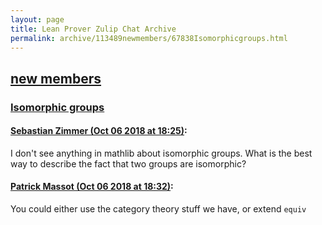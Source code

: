 ```yaml
---
layout: page
title: Lean Prover Zulip Chat Archive 
permalink: archive/113489newmembers/67838Isomorphicgroups.html
---
```


## [new members](index.html)
### [Isomorphic groups](67838Isomorphicgroups.html)

#### [Sebastian Zimmer (Oct 06 2018 at 18:25)](https://leanprover.zulipchat.com/#narrow/stream/113489-new%20members/topic/Isomorphic%20groups/near/135317522):
I don't see anything in mathlib about isomorphic groups. What is the best way to describe the fact that two groups are isomorphic?

#### [Patrick Massot (Oct 06 2018 at 18:32)](https://leanprover.zulipchat.com/#narrow/stream/113489-new%20members/topic/Isomorphic%20groups/near/135317741):
You could either use the category theory stuff we have, or extend `equiv`


